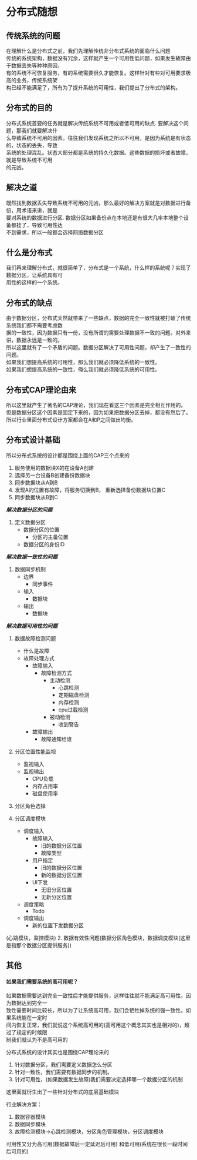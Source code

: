 # 分布式随想

## 传统系统的问题
在理解什么是分布式之前，我们先理解传统非分布式系统的面临什么问题  
传统的系统架构，数据没有冗余，这样就产生一个可用性低问题，如果发生故障由于数据丢失等种种原因，  
有的系统不可恢复服务，有的系统需要很久才能恢复。这样针对有些对可用要求极高的业务，传统系统架   
构已经不能满足了，所有为了提升系统的可用性，我们提出了分布式的架构。

## 分布式的目的

分布式系统首要的任务就是解决传统系统不可用或者低可用的缺点. 要解决这个问题，那我们就要解决什   
么导致系统不可用的因素。往往我们发现系统之所以不可用，是因为系统是有状态的，状态的丢失，导致  
系统的处理混乱。状态大部分都是系统的持久化数据。这些数据的损坏或者故障，就是导致系统不可用  
的元凶。

## 解决之道

既然找到数据丢失导致系统不可用的元凶，那么最好的解决方案就是对数据进行备份，用术语来讲，就是  
要对系统的数据进行分区. 数据分区如果备份点在本地还是有很大几率本地整个设备都挂了，导致可用性达  
不到需求，所以一般都会选择网络数据分区

## 什么是分布式
我们再来理解分布式，就很简单了，分布式是一个系统，什么样的系统呢？实现了数据分区，让系统具有可  
用性的这样的一个系统。

## 分布式的缺点
由于数据分区，分布式天然就带来了一些缺点，数据的完全一致性就被打破了传统系统我们都不需要考虑数  
据的一致性，因为数据只有一份，没有所谓的需要处理数据不一致的问题。对外来讲，数据永远是一致的。  
所以这里就有了一个矛盾的问题。数据分区解决了可用性问题，却产生了一致性的问题。  
如果我们想提高系统的可用性，那么我们就必须降低系统的一致性。  
如果我们想提高系统的一致性，俺么我们就必须降低系统的可用性。  

## 分布式CAP理论由来
所以这里就产生了著名的CAP理论，我们现在看这三个因素是完全相互作用的。  
但是数据分区这个因素是固定下来的，因为如果把数据分区去掉，都没有然后了。  
所以行业里面分布式设计方案都会在A和P之间做出均衡。

## 分布式设计基础

所以分布式系统的设计都是围绕上面的CAP三个点来的
1. 服务使用的数据块X的在设备A创建
2. 选择另一台设备B创建备份数据块
3. 同步数据块从A到B
4. 发现A的位置有故障，将服务切换到B， 重新选择备份数据块位置C
5. 同步数据块从B到C

***解决数据分区的问题*** 

1. 定义数据分区
	* 数据分区的位置
		* 分区的主备位置
	* 数据分区的身份ID

***解决数据一致性的问题*** 

1. 数据同步机制
	* 边界
		* 同步事件
	* 输入
		* 数据块
	* 输出
		* 数据块

***解决数据可用性的问题***

1. 数据故障检测问题
	* 什么是故障
	* 故障处理方式
		* 故障输入
			* 故障检测方式
				* 主动检测
					* 心跳检测
					* 定期磁盘检测
					* 内存检测
					* cpu过载检测
				* 被动检测
					* 收到警告
		* 故障输出
			* 故障通知给谁

2. 分区位置性能监视	
	* 监视输入
	* 监视输出
		* CPU负载
		* 内存占用率
		* 磁盘使用率
		
2. 分区角色选择
	
3. 分区调度模块
	* 调度输入
		* 故障输入
			* 旧的数据分区位置
			* 故障类型
		* 用户指定
			* 旧的数据分区位置
			* 新的数据分区位置
		* UI下发
			* 无旧分区位置
			* 无新分区位置
	* 调度策略
		* Todo
	* 调度输出
		* 新的位置下发数据分区
		

(心跳模块，监控模块)
2. 数据有效性问题(数据分区角色模块，数据调度模块(这里是指那个数据分区提供服务))



## 其他
#### 如果我们需要系统的高可用呢？
如果数据需要达到完全一致性后才能提供服务，这样往往就不能满足高可用性。因为数据达到完全一  
致性需要时间比较长，所以为了让系统高可用，我们会牺牲掉系统的强一致性。如果系统能在一定时  
间内恢复正常，我们就说这个系统高可用的(高可用这个概念其实也是相对的)，超过了规定的时候限  
制我们就认为不是高可用的

分布式系统的设计其实也是围绕CAP理论来的

1. 针对数据分区，我们需要定义数据怎么分区
2. 针对一致性，我们需要有数据同步的机制。
3. 针对可用性，(如果数据发生故障)我们需要决定选择哪一个数据分区的机制

这里面就衍生出了一些针对分布式的底层基础模块

行业解决方案：

1. 数据容器模块
2. 数据同步模块
3. 故障检测模块->心跳检测模块，分区角色管理模块，分区调度模块

可用性又分为高可用(数据故障后一定延迟后可用)
和低可用(系统在很长一段时间后可用的)


